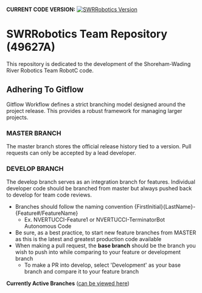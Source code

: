 **CURRENT CODE VERSION:** [![SWRRobotics Version](https://img.shields.io/badge/version-3.0.0-blue.svg)](https://github.com/SWRRoboticsTeam/Practice/blob/master/CHANGELOG.md)

# SWRRobotics Team Repository (49627A)
This repository is dedicated to the development of the Shoreham-Wading River Robotics Team RobotC code.

## Adhering To Gitflow
Gitflow Workflow defines a strict branching model designed around the project release. This provides a robust framework for managing larger projects.

### MASTER BRANCH

The master branch stores the official release history tied to a version. Pull requests can only be accepted by a lead developer.

### DEVELOP BRANCH

The develop branch serves as an integration branch for features. Individual developer code should be branched from master but always pushed back to develop for team code reviews. 

- Branches should follow the naming convention {FirstInitial}{LastName}-{Feature#/FeatureName}
  - Ex. NVERTUCCI-Feature1 or NVERTUCCI-TerminatorBot Autonomous Code
- Be sure, as a best practice, to start new feature branches from MASTER as this is the latest and greatest production code available
- When making a pull request, the **base branch** should be the branch you wish to push into while comparing to your feature or development branch
  - To make a PR into develop, select 'Development' as your base branch and compare it to your feature branch

**Currently Active Branches** ([can be viewed here](https://github.com/SWRRoboticsTeam/Robot-Code/branches))
